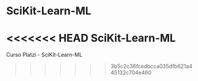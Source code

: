 # SciKit-Learn-ML
<<<<<<< HEAD
SciKit-Learn-ML
=======
Curso Platzi - SciKit-Learn-ML 
>>>>>>> 3b5c2c36fcedbcca035dfb621a445132c704e460

